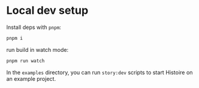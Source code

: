 # Local dev setup

Install deps with `pnpm`:

```sh
pnpm i
```

run build in watch mode:

```sh
pnpm run watch
```

In the `examples` directory, you can run `story:dev` scripts to start Histoire on an example project.

